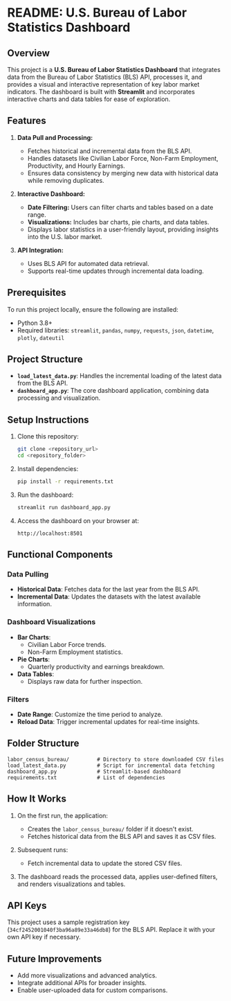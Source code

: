 # README: U.S. Bureau of Labor Statistics Dashboard

## Overview

This project is a **U.S. Bureau of Labor Statistics Dashboard** that integrates data from the Bureau of Labor Statistics (BLS) API, processes it, and provides a visual and interactive representation of key labor market indicators. The dashboard is built with **Streamlit** and incorporates interactive charts and data tables for ease of exploration.

## Features

1. **Data Pull and Processing:**
   - Fetches historical and incremental data from the BLS API.
   - Handles datasets like Civilian Labor Force, Non-Farm Employment, Productivity, and Hourly Earnings.
   - Ensures data consistency by merging new data with historical data while removing duplicates.

2. **Interactive Dashboard:**
   - **Date Filtering:** Users can filter charts and tables based on a date range.
   - **Visualizations:** Includes bar charts, pie charts, and data tables.
   - Displays labor statistics in a user-friendly layout, providing insights into the U.S. labor market.

3. **API Integration:**
   - Uses BLS API for automated data retrieval.
   - Supports real-time updates through incremental data loading.

## Prerequisites

To run this project locally, ensure the following are installed:

- Python 3.8+
- Required libraries: `streamlit`, `pandas`, `numpy`, `requests`, `json`, `datetime`, `plotly`, `dateutil`

## Project Structure

- **`load_latest_data.py`**: Handles the incremental loading of the latest data from the BLS API.
- **`dashboard_app.py`**: The core dashboard application, combining data processing and visualization.

## Setup Instructions

1. Clone this repository:
   ```bash
   git clone <repository_url>
   cd <repository_folder>
   ```

2. Install dependencies:
   ```bash
   pip install -r requirements.txt
   ```

3. Run the dashboard:
   ```bash
   streamlit run dashboard_app.py
   ```

4. Access the dashboard on your browser at:
   ```
   http://localhost:8501
   ```

## Functional Components

### Data Pulling
- **Historical Data**: Fetches data for the last year from the BLS API.
- **Incremental Data**: Updates the datasets with the latest available information.

### Dashboard Visualizations
- **Bar Charts**: 
  - Civilian Labor Force trends.
  - Non-Farm Employment statistics.
- **Pie Charts**:
  - Quarterly productivity and earnings breakdown.
- **Data Tables**:
  - Displays raw data for further inspection.

### Filters
- **Date Range**: Customize the time period to analyze.
- **Reload Data**: Trigger incremental updates for real-time insights.

## Folder Structure

```plaintext
labor_census_bureau/         # Directory to store downloaded CSV files
load_latest_data.py          # Script for incremental data fetching
dashboard_app.py             # Streamlit-based dashboard
requirements.txt             # List of dependencies
```

## How It Works

1. On the first run, the application:
   - Creates the `labor_census_bureau/` folder if it doesn't exist.
   - Fetches historical data from the BLS API and saves it as CSV files.
   
2. Subsequent runs:
   - Fetch incremental data to update the stored CSV files.

3. The dashboard reads the processed data, applies user-defined filters, and renders visualizations and tables.

## API Keys

This project uses a sample registration key (`34cf2452001040f3ba96a89e33a46db8`) for the BLS API. Replace it with your own API key if necessary.

## Future Improvements

- Add more visualizations and advanced analytics.
- Integrate additional APIs for broader insights.
- Enable user-uploaded data for custom comparisons.

